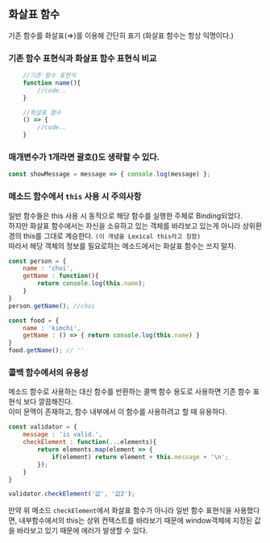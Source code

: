 ## 화살표 함수
기존 함수를 화살표(⇒)를 이용해 간단히 표기 (화살표 함수는 항상 익명이다.)  

### 기존 함수 표현식과 화살표 함수 표현식 비교
```jsx
    //기존 함수 표현식 
    function name(){
    	//code..
    }

    //화살표 함수
    () => {
    	//code..
    }
```
### 매개변수가 1개라면 괄호()도 생략할 수 있다.
```js
const showMessage = message => { console.log(message) };
```

### 메소드 함수에서 `this` 사용 시 주의사항   
일반 함수들은 this 사용 시 동적으로 해당 함수를 실행한 주체로 Binding되었다.  
하지만 화살표 함수에서는 자신을 소유하고 있는 객체를 바라보고 있는게 아니라 상위환경의 this를 그대로 계승한다. `(이 개념을 Lexical this라고 칭함)`  
따라서 해당 객체의 정보를 필요로하는 메소드에서는 화살표 함수는 쓰지 말자.
```js
const person = {
    name : 'choi',
    getName : function(){
        return console.log(this.name);
    }
}
person.getName(); //choi

const food = {
    name : 'kimchi',
    getName : () => { return console.log(this.name) }
}
food.getName(); // ''
```

### 콜백 함수에서의 유용성  
메소드 함수로 사용하는 대신 함수를 반환하는 콜백 함수 용도로 사용하면 기존 함수 표현식 보다 깔끔해진다.  
이미 문맥이 존재하고, 함수 내부에서 이 함수를 사용하려고 할 때 유용하다.

```js
const validator = {
    message : 'is valid.',
    checkElement : function(...elements){
        return elements.map(element => {
            if(element) return element + this.message + '\n';
        });
    }
}

validator.checkElement('값', '값2');
```
만약 위 메소드 `checkElement`에서 화살표 함수가 아니라 일반 함수 표현식을 사용했다면, 내부함수에서의 this는 상위 컨텍스트를 바라보기 때문에 window객체에 지정된 값을 바라보고 있기 때문에 에러가 발생할 수 있다.